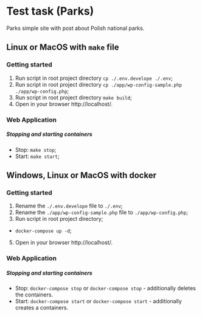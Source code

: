 # Test task (Parks)

Parks simple site with post about Polish national parks.

## Linux or MacOS with `make` file

### Getting started

1) Run script in root project directory `cp ./.env.develope ./.env`;
2) Run script in root project directory `cp ./app/wp-config-sample.php ./app/wp-config.php`;
3) Run script in root project directory `make build`;
4) Open in your browser http://localhost/.

### Web Application

##### Stopping and starting containers
- Stop: `make stop`;
- Start: `make start`;

## Windows, Linux or MacOS with docker

### Getting started

1) Rename the `./.env.develope` file to `./.env`;
2) Rename the `./app/wp-config-sample.php` file to `./app/wp-config.php`;
4) Run script in root project directory;
 - `docker-compose up -d`;
5) Open in your browser http://localhost/.

### Web Application

##### Stopping and starting containers
- Stop: `docker-compose stop` or `docker-compose stop` - additionally deletes the containers.
- Start: `docker-compose start` or `docker-compose start` - additionally creates a containers.
